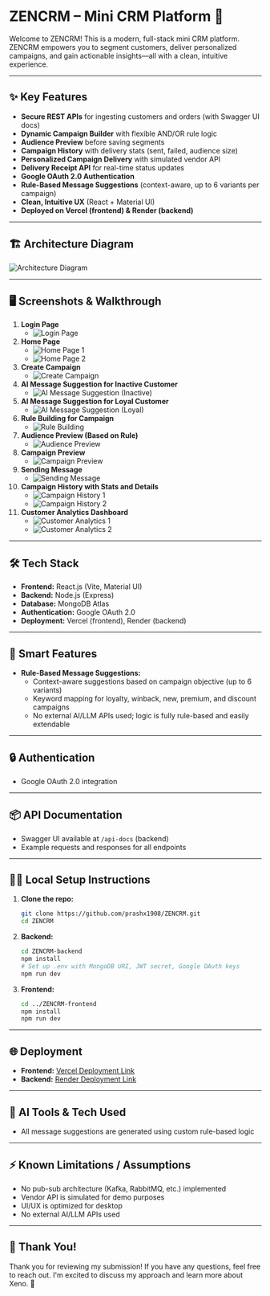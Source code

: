 # ZENCRM – Mini CRM Platform 🚀

Welcome to ZENCRM! This is a modern, full-stack mini CRM platform. ZENCRM empowers you to segment customers, deliver personalized campaigns, and gain actionable insights—all with a clean, intuitive experience.

---

## ✨ Key Features
- **Secure REST APIs** for ingesting customers and orders (with Swagger UI docs)
- **Dynamic Campaign Builder** with flexible AND/OR rule logic
- **Audience Preview** before saving segments
- **Campaign History** with delivery stats (sent, failed, audience size)
- **Personalized Campaign Delivery** with simulated vendor API 
- **Delivery Receipt API** for real-time status updates
- **Google OAuth 2.0 Authentication**
- **Rule-Based Message Suggestions** (context-aware, up to 6 variants per campaign)
- **Clean, Intuitive UX** (React + Material UI)
- **Deployed on Vercel (frontend) & Render (backend)**

---

## 🏗️ Architecture Diagram
![Architecture Diagram](./screenshot/architecture.png)

---

## 🖥️ Screenshots & Walkthrough

1. **Login Page**
   - ![Login Page](./screenshot/1.png)
2. **Home Page**
   - ![Home Page 1](./screenshot/2.png)
   - ![Home Page 2](./screenshot/3.png)
3. **Create Campaign**
   - ![Create Campaign](./screenshot/4.png)
4. **AI Message Suggestion for Inactive Customer**
   - ![AI Message Suggestion (Inactive)](./screenshot/5.png)
5. **AI Message Suggestion for Loyal Customer**
   - ![AI Message Suggestion (Loyal)](./screenshot/6.png)
6. **Rule Building for Campaign**
   - ![Rule Building](./screenshot/8.png)
7. **Audience Preview (Based on Rule)**
   - ![Audience Preview](./screenshot/7.png)
8. **Campaign Preview**
   - ![Campaign Preview](./screenshot/9.png)
9. **Sending Message**
   - ![Sending Message](./screenshot/10.png)
10. **Campaign History with Stats and Details**
    - ![Campaign History 1](./screenshot/11.png)
    - ![Campaign History 2](./screenshot/12.png)
11. **Customer Analytics Dashboard**
    - ![Customer Analytics 1](./screenshot/13.png)
    - ![Customer Analytics 2](./screenshot/14.png)

---

## 🛠️ Tech Stack
- **Frontend:** React.js (Vite, Material UI)
- **Backend:** Node.js (Express)
- **Database:** MongoDB Atlas
- **Authentication:** Google OAuth 2.0 
- **Deployment:** Vercel (frontend), Render (backend)

---

## 🧠 Smart Features
- **Rule-Based Message Suggestions:**
  - Context-aware suggestions based on campaign objective (up to 6 variants)
  - Keyword mapping for loyalty, winback, new, premium, and discount campaigns
  - No external AI/LLM APIs used; logic is fully rule-based and easily extendable

---

## 🔒 Authentication
- Google OAuth 2.0 integration 

---

## 📦 API Documentation
- Swagger UI available at `/api-docs` (backend)
- Example requests and responses for all endpoints

---

## 🏃‍♂️ Local Setup Instructions
1. **Clone the repo:**
   ```bash
   git clone https://github.com/prashx1908/ZENCRM.git
   cd ZENCRM
   ```
2. **Backend:**
   ```bash
   cd ZENCRM-backend
   npm install
   # Set up .env with MongoDB URI, JWT secret, Google OAuth keys
   npm run dev
   ```
3. **Frontend:**
   ```bash
   cd ../ZENCRM-frontend
   npm install
   npm run dev
   ```

---

## 🌐 Deployment
- **Frontend:** [Vercel Deployment Link](https://ZENCRM-mu.vercel.app)
- **Backend:** [Render Deployment Link](https://ZENCRM-backend.onrender.com)

---

## 📝 AI Tools & Tech Used
- All message suggestions are generated using custom rule-based logic

---

## ⚡ Known Limitations / Assumptions
- No pub-sub architecture (Kafka, RabbitMQ, etc.) implemented
- Vendor API is simulated for demo purposes
- UI/UX is optimized for desktop
- No external AI/LLM APIs used

---

## 🙏 Thank You!
Thank you for reviewing my submission! If you have any questions, feel free to reach out. I'm excited to discuss my approach and learn more about Xeno. 🚀
